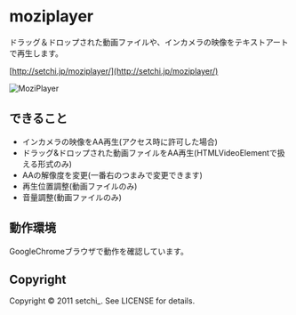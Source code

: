 moziplayer
==========

ドラッグ＆ドロップされた動画ファイルや、インカメラの映像をテキストアートで再生します。

[http://setchi.jp/moziplayer/](http://setchi.jp/moziplayer/)

![MoziPlayer](http://setchi.jp/moziplayer/img/moziplayer.png "MoziPlayer")

できること
--------------------
- インカメラの映像をAA再生(アクセス時に許可した場合)
- ドラッグ&ドロップされた動画ファイルをAA再生(HTMLVideoElementで扱える形式のみ)
- AAの解像度を変更(一番右のつまみで変更できます)
- 再生位置調整(動画ファイルのみ)
- 音量調整(動画ファイルのみ)

動作環境
--------------------
GoogleChromeブラウザで動作を確認しています。

Copyright
--------------------
Copyright &copy; 2011 setchi_. See LICENSE for details.